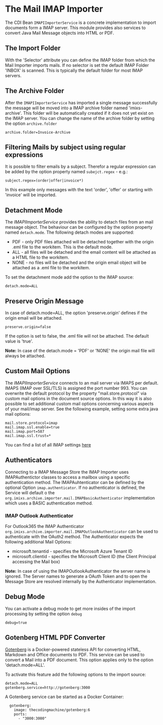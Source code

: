 # The Mail IMAP Importer

The CDI Bean `IMAPIImporterService` is a concrete implementation to import documents form a IMAP server. This module provides also services to convert Java Mail Message objects into HTML or PDF.

## The Import Folder

With the 'Selector' attribute you can define the IMAP folder from which the Mail Importer imports mails. If no selector is set the default IMAP Folder 'INBOX' is scanned. This is typically the default folder for most IMAP servers. 

## The Archive Folder

After the `IMAPIImporterService` has imported a single message successfully the message will be moved into a IMAP archive folder named 'imixs-archive'. This folder will be automatically created if it does not yet exist on the IMAP server.
You can change the name of the archive folder by setting the option `archive.folder`

	archive.folder=Invoice-Archive


## Filtering Mails by subject using regular expressions

It is possible to filter emails by a subject. Therefor a regular expression can be added by the option property named `subejct.regex` - e.g.:

	subject.regex=(order|offer|invoice*)

In this example only messages with the text 'order', 'offer' or starting with 'invoice' will be imported. 

## Detachment Mode

The *IMAPIImporterService* provides the ability to detach files from an mail message object. The behaviour can be configured by the option property named `detach.mode`. The following detach modes are supported:

 - PDF - only PDF files attached will be detached together with the origin .eml file to the workitem. This is the default mode.
 - ALL - all files will be detached and the email content will be attached as a HTML file to the workitem.
 - NONE - no files will be detached and the origin email object will be attached as a .eml file to the workitem.

To set the detachment mode add the option to the IMAP source:

	detach.mode=ALL

## Preserve Origin Message

In case of detach.mode=ALL, the option 'preserve.origin' defines if the origin email will be attached. 

	preserve.origin=false

If the option is set to false, the .eml file will not be attached. The default value is 'true'. 

**Note:** In case of the detach.mode = 'PDF' or 'NONE' the origin mail file will always be attached.




## Custom Mail Options

The *IMAPIImporterService* connects to an mail server via IMAPS per default. IMAPS (IMAP over SSL/TLS) is assigned the port number 993. You can overwrite the default protocol by the property "mail.store.protocol" via custom mail options in the document source options. In this way it is also possible to set additional custom mail options concerning various aspects of your mail/imap server.  See the following example, setting some extra java mail options:

	mail.store.protocol=imap
	mail.imap.ssl.enable=true
	mail.imap.port=587
	mail.imap.ssl.trust=*
	
You can find a list of all IMAP settings [here](https://www.tutorialspoint.com/javamail_api/javamail_api_imap_servers.htm)

## Authenticators

Connecting to a IMAP Message Store the IMAP Importer uses IMAPAuthentictor classes to access a mailbox using a specific authentication method.
The IMAPAuhtenticator can be defined by the optional Option 	`imap.authenticator`. If no authenticator is defined, the Service will default o the `org.imixs.archive.importer.mail.IMAPBasicAuthenticator` implementation which uses a BASIC authentication method. 

### IMAP Outlook Authenticator

For Outlook365 the IMAP Authenticator `org.imixs.archive.importer.mail.IMAPOutlookAuthenticator` can be used to authenticate with the OAuth2 method. The Authenticator expects the following additional Mail Options:

 * microsoft.tenantid - specifies the Microsoft Azure Tenant ID
 * microsoft.clientid - specifies the Microsoft Client ID (the Client Principal accessing the Mail box)

**Note:** In case of using the  IMAPOutlookAuthenticator the server name is ignored. The Server names to generate a OAuth Token and to open the Message Store are resolved internally by the Authenticator implementation. 

## Debug Mode

You can activate a debug mode to get more insides of the import processing by setting the option `debug`

	debug=true

## Gotenberg HTML PDF Converter

[Gotenberg](https://thecodingmachine.github.io/gotenberg/) is a Docker-powered stateless API for converting HTML, Markdown and Office documents to PDF. This service can be used to convert a Mail into a PDF document. This option applies only to the option 'detach.mode=ALL'.

To activate this feature add the following options to the import source:

	detach.mode=ALL
	gotenberg.service=http://gotenberg:3000

A Gotenberg service can be started as a Docker Container:

	  gotenberg: 
	    image: thecodingmachine/gotenberg:6
	    ports:
	      - "3000:3000" 





